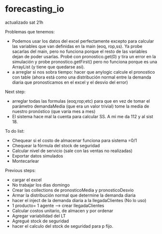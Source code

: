 # forecasting_io

actualizado sat 21h

Problemas que tenemos:
* Podemos usar los datos del excel perfectamente excepto para calcular las variables que van definidas en la main (eoq, rop,ss). Ya probe sacarlas del main, pero no funciona porque el resto de las variables dejan de poder usarlas.
Probé con pronostico.get(0) y tira un error en la simulación y probe pronostico.getFirst() pero no funciona porque es una ArrayList (y tiene que quedarse asi).
* a arreglar si nos sobra tiempo: hacer que anylogic calcule el pronostico con table (ahora está como una distribución normal entre la demanda diaria que pronosticamos en el excel y el desvio del error)

Next step: 
* arreglar todas las formulas (eoq;rop;etc) para que en vez de tomar el parámetro demandaMedia (que era un valor trivial) tome la media de nuestro pronóstico (que varía mes a mes)
* El sistema hace mal la cuenta para calcular SS. A mi me da 112 y al sist 18.



To do list:
* Chequear si el costo de almacenar funciona para sistema =0/1
* Chequear la fórmula del stock de seguridad
* Calcular nivel de servicio (sale con las ventas no realizadas)
* Exportar datos simulados
* Montecarlear


Previous steps:
  * cargar el excel 
  * No trabajar los dias domingo
  * Crear las collections de pronosticoMedia y pronosticoDesvio
  * Armar la distribución normal que determine la demanda diaria
  * hacer el inject de la demanda diaria a la llegadaClientes (No lo uso)
  * 1 producto= 1 agente --> crear llegadaClientes
  * Calcular costos unitario, de almacen y por ordenar
  * Agregar variabilidad del LT
  * Agregué stock de seguridad
  * hacer el calculo del stock de seguridad para p fijo.

